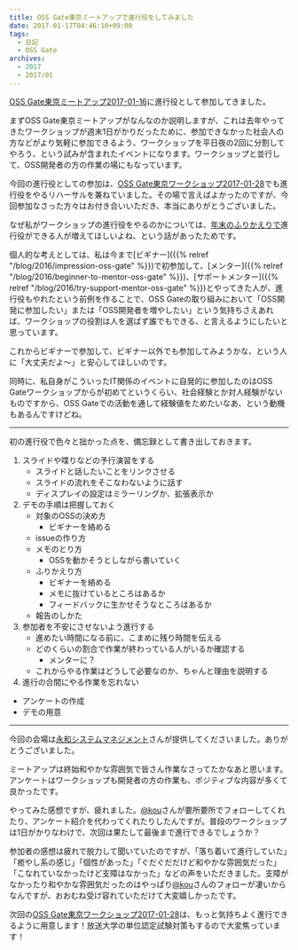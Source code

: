 ```yaml
---
title: OSS Gate東京ミートアップで進行役をしてみました
date: 2017-01-17T04:46:10+09:00
tags:
  - 日記
  - OSS Gate
archives:
  - 2017
  - 2017/01
---
```


[OSS Gate東京ミートアップ2017-01-16](https://oss-gate.doorkeeper.jp/events/55608)に進行役として参加してきました。

まずOSS Gate東京ミートアップがなんなのか説明しますが、これは去年やってきたワークショップが週末1日がかりだったために、参加できなかった社会人の方などがより気軽に参加できるよう、ワークショップを平日夜の2回に分割してやろう、という試みが含まれたイベントになります。ワークショップと並行して、OSS開発者の方の作業の場にもなっています。

今回の進行役としての参加は、[OSS Gate東京ワークショップ2017-01-28](https://oss-gate.doorkeeper.jp/events/52881)でも進行役をやるリハーサルを兼ねていました。その場で言えばよかったのですが、今回参加なさった方々はお付き合いいただき、本当にありがとうございました。

なぜ私がワークショップの進行役をやるのかについては、[年末のふりかえりで](https://oss-gate.doorkeeper.jp/events/54119)進行役ができる人が増えてほしいよね、という話があったためです。

個人的な考えとしては、私は今まで[ビギナー]({{% relref "/blog/2016/impression-oss-gate" %}})で初参加して、[メンター]({{% relref "/blog/2016/beginner-to-mentor-oss-gate" %}})、[サポートメンター]({{% relref "/blog/2016/try-support-mentor-oss-gate" %}})とやってきた人が、進行役もやれたという前例を作ることで、OSS Gateの取り組みにおいて「OSS開発に参加したい」または「OSS開発者を増やしたい」という気持ちさえあれば、ワークショップの役割は人を選ばず誰でもできる、と言えるようにしたいと思っています。

これからビギナーで参加して、ビギナー以外でも参加してみようかな、という人に「大丈夫だよ〜」と安心してほしいのです。

同時に、私自身がこういったIT関係のイベントに自発的に参加したのはOSS Gateワークショップからが初めてというくらい、社会経験とか対人経験がないものですから、OSS Gateでの活動を通して経験値をためたいなあ、という動機もあるんですけどね。

-----

初の進行役で色々と拙かった点を、備忘録として書き出しておきます。

1.  スライドや喋りなどの予行演習をする
    - スライドと話したいことをリンクさせる
    - スライドの流れをそこなわないように話す
    - ディスプレイの設定はミラーリングか、拡張表示か
2.  デモの手順は把握しておく
    - 対象のOSSの決め方
        - ビギナーを絡める
    - issueの作り方
    - メモのとり方
        - OSSを動かそうとしながら書いていく
    - ふりかえり方
        - ビギナーを絡める
        - メモに抜けているところはあるか
        - フィードバックに生かせそうなところはあるか
    - 報告のしかた
3.  参加者を不安にさせないよう進行する
    - 進めたい時間になる前に、こまめに残り時間を伝える
    - どのくらいの割合で作業が終わっている人がいるか確認する
        - メンターに？
    - これからやる作業はどうして必要なのか、ちゃんと理由を説明する
4.  進行の合間にやる作業を忘れない
  - アンケートの作成
  - デモの用意

-----

今回の会場は[永和システムマネジメント](http://www.esm.co.jp)さんが提供してくださいました。ありがとうございました。

ミートアップは終始和やかな雰囲気で皆さん作業なさってたかなあと思います。アンケートはワークショップも開発者の方の作業も、ポジティブな内容が多くて良かったです。

やってみた感想ですが、疲れました。[@kou](http://github.com/kou)さんが要所要所でフォローしてくれたり、アンケート紹介を代わってくれたりしたんですが。普段のワークショップは1日がかりなわけで、次回は果たして最後まで進行できるでしょうか？

参加者の感想は疲れで脱力して聞いていたのですが、「落ち着いて進行していた」「癒やし系の感じ」「個性があった」「ぐだぐだだけど和やかな雰囲気だった」「こなれていなかったけど支障はなかった」などの声をいただきました。支障がなかったり和やかな雰囲気だったのはやっぱり[@kou](http://github.com/kou)さんのフォローが凄いからなんですが、おおむね受け容れていただけて大変嬉しかったです。

次回の[OSS Gate東京ワークショップ2017-01-28](https://oss-gate.doorkeeper.jp/events/52881)は、もっと気持ちよく進行できるように用意します！放送大学の単位認定試験対策もするので大変焦っています！
